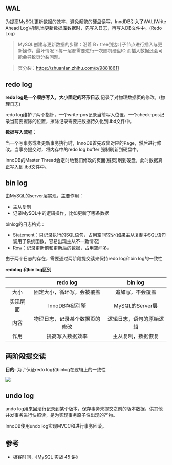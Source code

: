 ## WAL
为提高MySQL更新数据的效率，避免频繁的硬盘读写，InndDB引入了WAL(Write Ahead Log)机制,当更新数据库数据时，先写入日志，再写入DB文件中。(Redo Log)

>MySQL创建与更新数据的步骤：沿着 B+ tree到达叶子节点进行插入与更新操作，最坏情况下每一层都需要进行一次随机硬盘IO,而插入数据还会可能会导致页分裂问题。

>页分裂：https://zhuanlan.zhihu.com/p/98818611

## redo log

**redo log是一个顺序写入，大小固定的环形日志**,记录了对物理数据页的修改。(物理日志)

redo log维护了两个指针，一个write-pos记录当前写入位置，一个check-pos记录当前要擦除的位置，擦除记录需要把数据持久化到.ibd文件中。

**数据写入流程**：

当一个写事务或者更新事务执行时，InnoDB首先取出对应的Page，然后进行修改。当事务提交时，将内存中的redo log buffer 强制刷新到硬盘中。

InnoDB的Master Thread会定时地我们修改的页面(脏页)刷到硬盘，此时数据真正写入到.ibd文件中。

## bin log

由MySQL的server层实现，主要作用：
* 主从复制
* 记录MySQL中的逻辑操作，比如更新了哪条数据

binlog的日志格式：

* Statement：只记录执行的SQL语句，占用空间较少(如果主从复制中SQL语句调用了系统函数，容易出现主从不一致情况)
* Row：记录更新前和更新后的数据，占用空间多。

由于两个日志的存在，需要通过两阶段提交读来保持redo log和bin log的一致性

**redolog 和bin log区别**

|          |            redo log            |         bin log          |
| :------: | :----------------------------: | :----------------------: |
|   大小   |   固定大小，循环写，会被覆盖   |     追加写，不会覆盖     |
| 实现层面 |         InnoDB存储引擎         |     MySQL的Server层      |
|   内容   | 物理日志，记录某个数据页的修改 | 逻辑日志，语句的原始逻辑 |
|   作用   |        提高写入数据效率        |    主从复制，数据恢复    |

## 两阶段提交读

**目的:** 为了保证redo log和binlog在逻辑上的一致性

![](https://community-header-1306990603.cos.ap-guangzhou.myqcloud.com/20220115195426.png)


## undo log

undo log用来回滚行记录到某个版本，保存事务未提交之前的版本数据，供其他并发事务进行快照读，是为实现事务原子性出现的产物。

InnoDB使用undo log实现MVCC和进行事务回滚。
## 参考
* 极客时间，《MySQL 实战 45 讲》


